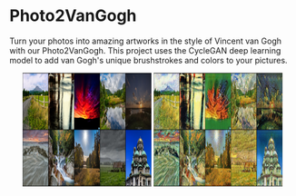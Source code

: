 # Photo2VanGogh

Turn your photos into amazing artworks in the style of Vincent van Gogh with our Photo2VanGogh. This project uses the CycleGAN deep learning model to add van Gogh's unique brushstrokes and colors to your pictures.

<div align="center">
  <img src="results/realimages.png" width="45%" height="200px"/>
  <img src="results/generatedimages.png" width="45%" height="200px" />
</div>
